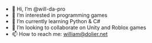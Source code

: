 - 👋 Hi, I’m @will-da-pro
- 👀 I’m interested in programming games
- 🌱 I’m currently learning Python & C#
- 💞️ I’m looking to collaborate on Unity and Roblox games
- 📫 How to reach me: william@dolier.net

<!---
will-da-pro/will-da-pro is a ✨ special ✨ repository because its `README.md` (this file) appears on your GitHub profile.
You can click the Preview link to take a look at your changes.
--->
